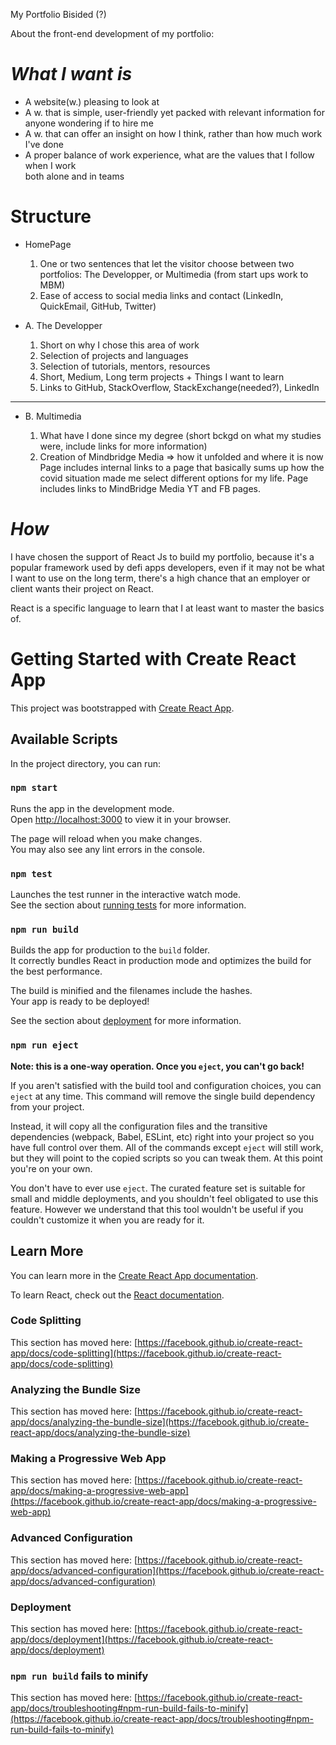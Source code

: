 My Portfolio Bisided (?)

About the front-end development of my portfolio:

# _What I want is_

- A website(w.) pleasing to look at
- A w. that is simple, user-friendly yet packed with relevant information
  for anyone wondering if to hire me
- A w. that can offer an insight on how I think, rather than how much work I've done
- A proper balance of work experience, what are the values that I follow when I work  
  both alone and in teams

# Structure

- HomePage

  1. One or two sentences that let the visitor choose between two portfolios: The Developper, or Multimedia (from start ups work to MBM)
  2. Ease of access to social media links and contact (LinkedIn, QuickEmail, GitHub, Twitter)

- A. The Developper

  1. Short on why I chose this area of work
  2. Selection of projects and languages
  3. Selection of tutorials, mentors, resources
  <!-- 3.1 Short Selection of projects? Portfolio-like -->
  4. Short, Medium, Long term projects + Things I want to learn
  5. Links to GitHub, StackOverflow, StackExchange(needed?), LinkedIn

---

- B. Multimedia

  1. What have I done since my degree (short bckgd on what my studies were, include links for more information)
  2. Creation of Mindbridge Media => how it unfolded and where it is now
     Page includes internal links to a page that basically sums up how the covid situation made me
     select different options for my life.
     Page includes links to MindBridge Media YT and FB pages.

# _How_

I have chosen the support of React Js to build my portfolio,
because it's a popular framework used by defi apps developers,
even if it may not be what I want to use on the long term, there's a high chance
that an employer or client wants their project on React.

React is a specific language to learn that I at least want to master the basics of.

# Getting Started with Create React App

This project was bootstrapped with [Create React App](https://github.com/facebook/create-react-app).

## Available Scripts

In the project directory, you can run:

### `npm start`

Runs the app in the development mode.\
Open [http://localhost:3000](http://localhost:3000) to view it in your browser.

The page will reload when you make changes.\
You may also see any lint errors in the console.

### `npm test`

Launches the test runner in the interactive watch mode.\
See the section about [running tests](https://facebook.github.io/create-react-app/docs/running-tests) for more information.

### `npm run build`

Builds the app for production to the `build` folder.\
It correctly bundles React in production mode and optimizes the build for the best performance.

The build is minified and the filenames include the hashes.\
Your app is ready to be deployed!

See the section about [deployment](https://facebook.github.io/create-react-app/docs/deployment) for more information.

### `npm run eject`

**Note: this is a one-way operation. Once you `eject`, you can't go back!**

If you aren't satisfied with the build tool and configuration choices, you can `eject` at any time. This command will remove the single build dependency from your project.

Instead, it will copy all the configuration files and the transitive dependencies (webpack, Babel, ESLint, etc) right into your project so you have full control over them. All of the commands except `eject` will still work, but they will point to the copied scripts so you can tweak them. At this point you're on your own.

You don't have to ever use `eject`. The curated feature set is suitable for small and middle deployments, and you shouldn't feel obligated to use this feature. However we understand that this tool wouldn't be useful if you couldn't customize it when you are ready for it.

## Learn More

You can learn more in the [Create React App documentation](https://facebook.github.io/create-react-app/docs/getting-started).

To learn React, check out the [React documentation](https://reactjs.org/).

### Code Splitting

This section has moved here: [https://facebook.github.io/create-react-app/docs/code-splitting](https://facebook.github.io/create-react-app/docs/code-splitting)

### Analyzing the Bundle Size

This section has moved here: [https://facebook.github.io/create-react-app/docs/analyzing-the-bundle-size](https://facebook.github.io/create-react-app/docs/analyzing-the-bundle-size)

### Making a Progressive Web App

This section has moved here: [https://facebook.github.io/create-react-app/docs/making-a-progressive-web-app](https://facebook.github.io/create-react-app/docs/making-a-progressive-web-app)

### Advanced Configuration

This section has moved here: [https://facebook.github.io/create-react-app/docs/advanced-configuration](https://facebook.github.io/create-react-app/docs/advanced-configuration)

### Deployment

This section has moved here: [https://facebook.github.io/create-react-app/docs/deployment](https://facebook.github.io/create-react-app/docs/deployment)

### `npm run build` fails to minify

This section has moved here: [https://facebook.github.io/create-react-app/docs/troubleshooting#npm-run-build-fails-to-minify](https://facebook.github.io/create-react-app/docs/troubleshooting#npm-run-build-fails-to-minify)
